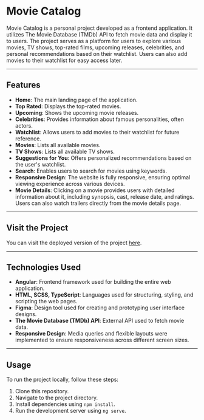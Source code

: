 # Movie Catalog

Movie Catalog is a personal project developed as a frontend application. It utilizes The Movie Database (TMDb) API to fetch movie data and display it to users. The project serves as a platform for users to explore various movies, TV shows, top-rated films, upcoming releases, celebrities, and personal recommendations based on their watchlist. Users can also add movies to their watchlist for easy access later.

---

## Features

- **Home**: The main landing page of the application.
- **Top Rated**: Displays the top-rated movies.
- **Upcoming**: Shows the upcoming movie releases.
- **Celebrities**: Provides information about famous personalities, often actors.
- **Watchlist**: Allows users to add movies to their watchlist for future reference.
- **Movies**: Lists all available movies.
- **TV Shows**: Lists all available TV shows.
- **Suggestions for You**: Offers personalized recommendations based on the user's watchlist.
- **Search**: Enables users to search for movies using keywords.
- **Responsive Design**: The website is fully responsive, ensuring optimal viewing experience across various devices.
- **Movie Details**: Clicking on a movie provides users with detailed information about it, including synopsis, cast, release date, and ratings. Users can also watch trailers directly from the movie details page.

---

## Visit the Project

You can visit the deployed version of the project [here](https://film-catalogue.web.app/main-content).

---

## Technologies Used

- **Angular**: Frontend framework used for building the entire web application.
- **HTML, SCSS, TypeScript**: Languages used for structuring, styling, and scripting the web pages.
- **Figma**: Design tool used for creating and prototyping user interface designs.
- **The Movie Database (TMDb) API**: External API used to fetch movie data.
- **Responsive Design**: Media queries and flexible layouts were implemented to ensure responsiveness across different screen sizes.


---

## Usage

To run the project locally, follow these steps:

1. Clone this repository.
2. Navigate to the project directory.
3. Install dependencies using `npm install`.
4. Run the development server using `ng serve`.

